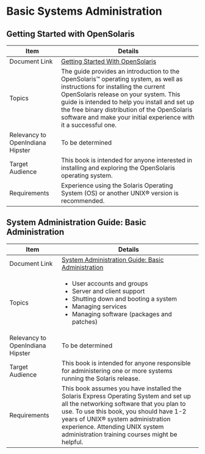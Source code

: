 <!--
The contents of this Documentation are subject to the Public Documentation License Version 1.01
(the "License"); you may only use this Documentation if you comply with the terms of this License.
A copy of the License is available at http://illumos.org/license/PDL.

The Original Documentation is _________________.

The Initial Writer of the Original Documentation is ___________ Copyright (C)_________[Insert year(s)].
All Rights Reserved. (Initial Writer contact(s):________________[Insert hyperlink/alias]).

Contributor(s): ______________________________________.

Portions created by ______ are Copyright (C)_________[Insert year(s)].
All Rights Reserved. (Contributor contact(s):________________[Insert hyperlink/alias]).
-->

# Basic Systems Administration


## Getting Started with OpenSolaris

| Item | Details
| --- | ---
| Document Link | <a href="http://dlc.openindiana.org/docs/osol/20090715/getstart/html/solarisinstall.html" target="_blank">Getting Started With OpenSolaris</a>
| Topics | The guide provides an introduction to the OpenSolaris™ operating system, as well as instructions for installing the current OpenSolaris release on your system. This guide is intended to help you install and set up the free binary distribution of the OpenSolaris software and make your initial experience with it a successful one.
| Relevancy to OpenIndiana Hipster | To be determined
| Target Audience | This book is intended for anyone interested in installing and exploring the OpenSolaris operating system.
| Requirements | Experience using the Solaris Operating System (OS) or another UNIX® version is recommended.



## System Administration Guide: Basic Administration

| Item | Details
| --- | ---
| Document Link | <a href="http://dlc.openindiana.org/docs/osol/20090715/SYSADV1/html/sysadv1.html" target="_blank">System Administration Guide: Basic Administration</a>
| Topics | <ul><li>User accounts and groups</li><li>Server and client support</li><li>Shutting down and booting a system</li><li>Managing services</li><li>Managing software (packages and patches)</li></ul>
| Relevancy to OpenIndiana Hipster | To be determined
| Target Audience | This book is intended for anyone responsible for administering one or more systems running the Solaris release.
| Requirements | This book assumes you have installed the Solaris Express Operating System and set up all the networking software that you plan to use. To use this book, you should have 1-2 years of UNIX® system administration experience. Attending UNIX system administration training courses might be helpful.
